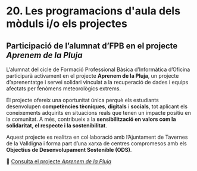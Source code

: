 # 20. Les programacions d'aula dels mòduls i/o els projectes 

## Participació de l’alumnat d’FPB en el projecte *Aprenem de la Pluja*

L’alumnat del cicle de Formació Professional Bàsica d’Informàtica d’Oficina participarà activament en el projecte **Aprenem de la Pluja**, un projecte d’aprenentatge i servei solidari vinculat a la recuperació de dades i equips afectats per fenòmens meteorològics extrems.

El projecte ofereix una oportunitat única perquè els estudiants desenvolupen **competències tècniques**, **digitals** i **socials**, tot aplicant els coneixements adquirits en situacions reals que tenen un impacte positiu en la comunitat. A més, contribueix a la **sensibilització en valors com la solidaritat, el respecte i la sostenibilitat**.

Aquest projecte es realitza en col·laboració amb l’Ajuntament de Tavernes de la Valldigna i forma part d’una xarxa de centres compromesos amb els **Objectius de Desenvolupament Sostenible (ODS)**.

📄 [Consulta el projecte *Aprenem de la Pluja*](https://gvaedu-my.sharepoint.com/:w:/r/personal/d_vidalruiz_edu_gva_es/Documents/Projecte%20Aprenem%20de%20la%20Pluja.docx?d=w6f69436c822e4c138d3998e4ea5cf89b&csf=1&web=1&e=Qw80lm)

